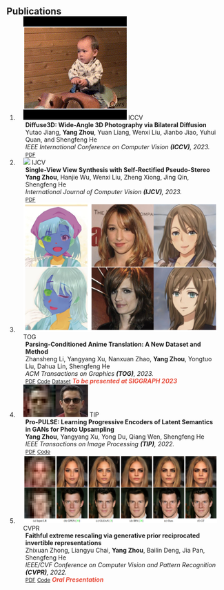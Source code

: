 <h2 id="publications" style="margin: 2px 0px -15px;">Publications</h2>

<div class="publications">
<ol class="bibliography">

<li>
<div class="pub-row">
  <div class="col-sm-3 abbr" style="position: relative;padding-right: 15px;padding-left: 15px;">
    <img src="assets/img/pub_img/iccv23_ldi.gif" class="teaser img-fluid z-depth-1">
    <abbr class="badge">ICCV</abbr>
  </div>
  <div class="col-sm-9" style="position: relative;padding-right: 15px;padding-left: 20px;">
    <div class="title"><strong>Diffuse3D: Wide-Angle 3D Photography via Bilateral Diffusion</strong></div>
    <div class="author">Yutao Jiang, <strong>Yang Zhou</strong>, Yuan Liang, Wenxi Liu, Jianbo Jiao, Yuhui Quan, and Shengfeng He</div>
    <div class="periodical"><em>IEEE International Conference on Computer Vision <strong>(ICCV)</strong>, 2023.</em></div>
    <div class="links">
      <a href="https://link.springer.com/article/10.1007/s11263-023-01803-z" class="btn btn-sm z-depth-0" role="button" target="_blank" style="font-size:12px;">PDF</a>
    </div>
  </div>
</div>
</li>

<li>
<div class="pub-row">
  <div class="col-sm-3 abbr" style="position: relative;padding-right: 15px;padding-left: 15px;">
    <img src="assets/img/pub_img/ijcv23_nvs.png" class="teaser img-fluid z-depth-1">
    <abbr class="badge">IJCV</abbr>
  </div>
  <div class="col-sm-9" style="position: relative;padding-right: 15px;padding-left: 20px;">
    <div class="title"><strong>Single-View View Synthesis with Self-Rectified Pseudo-Stereo</strong></div>
    <div class="author"><strong>Yang Zhou</strong>, Hanjie Wu, Wenxi Liu, Zheng Xiong, Jing Qin, Shengfeng He</div>
    <div class="periodical"><em>International Journal of Computer Vision <strong>(IJCV)</strong>, 2023.</em></div>
    <div class="links">
      <a href="https://link.springer.com/article/10.1007/s11263-023-01803-z" class="btn btn-sm z-depth-0" role="button" target="_blank" style="font-size:12px;">PDF</a>
    </div>
  </div>
</div>
</li>

<li>
<div class="pub-row">
  <div class="col-sm-3 abbr" style="position: relative;padding-right: 15px;padding-left: 15px;">
    <img src="assets/img/pub_img/tog23_parsing.png" class="teaser img-fluid z-depth-1">
    <abbr class="badge">TOG</abbr>
  </div>
  <div class="col-sm-9" style="position: relative;padding-right: 15px;padding-left: 20px;">
    <div class="title"><strong>Parsing-Conditioned Anime Translation: A New Dataset and Method</strong></div>
    <div class="author">Zhansheng Li, Yangyang Xu, Nanxuan Zhao, <strong>Yang Zhou</strong>, Yongtuo Liu, Dahua Lin, Shengfeng He</div>
    <div class="periodical"><em>ACM Transactions on Graphics <strong>(TOG)</strong>, 2023.</em></div>
    <div class="links">
      <a href="https://dl.acm.org/doi/full/10.1145/3585002" class="btn btn-sm z-depth-0" role="button" target="_blank" style="font-size:12px;">PDF</a>
      <a href="https://dl.acm.org/doi/full/10.1145/3585002" class="btn btn-sm z-depth-0" role="button" target="_blank" style="font-size:12px;">Code</a>
      <a href="https://drive.google.com/file/d/13C7Jphi8dYkY_0HoqIZeXAIkppyKlzmQ/view?usp=share_link" class="btn btn-sm z-depth-0" role="button" target="_blank" style="font-size:12px;">Dataset</a>
      <strong><i style="color:#e74d3c">To be presented at SIGGRAPH 2023</i></strong>
    </div>
  </div>
</div>
</li>

<li>
<div class="pub-row">
  <div class="col-sm-3 abbr" style="position: relative;padding-right: 15px;padding-left: 15px;">
    <img src="assets/img/pub_img/tip22_sr.png" class="teaser img-fluid z-depth-1">
    <abbr class="badge">TIP</abbr>
  </div>
  <div class="col-sm-9" style="position: relative;padding-right: 15px;padding-left: 20px;">
    <div class="title"><strong>Pro-PULSE: Learning Progressive Encoders of Latent Semantics in GANs for Photo Upsampling</strong></div>
    <div class="author"><strong>Yang Zhou</strong>, Yangyang Xu, Yong Du, Qiang Wen, Shengfeng He</div>
    <div class="periodical"><em>IEEE Transactions on Image Processing <strong>(TIP)</strong>, 2022.</em></div>
    <div class="links">
      <a href="https://ieeexplore.ieee.org/abstract/document/9678071" class="btn btn-sm z-depth-0" role="button" target="_blank" style="font-size:12px;">PDF</a>
      <a href="https://github.com/youngAt19/Pro-PULSE" class="btn btn-sm z-depth-0" role="button" target="_blank" style="font-size:12px;">Code</a>
    </div>
  </div>
</div>
</li>

<li>
<div class="pub-row">
  <div class="col-sm-3 abbr" style="position: relative;padding-right: 15px;padding-left: 15px;">
    <img src="assets/img/pub_img/cvpr22_grain.png" class="teaser img-fluid z-depth-1">
    <abbr class="badge">CVPR</abbr>
  </div>
  <div class="col-sm-9" style="position: relative;padding-right: 15px;padding-left: 20px;">
    <div class="title"><strong>Faithful extreme rescaling via generative prior reciprocated invertible representations</strong></div>
    <div class="author">Zhixuan Zhong, Liangyu Chai, <strong>Yang Zhou</strong>, Bailin Deng, Jia Pan, Shengfeng He</div>
    <div class="periodical"><em>IEEE/CVF Conference on Computer Vision and Pattern Recognition <strong>(CVPR)</strong>, 2022.</em></div>
    <div class="links">
      <a href="https://openaccess.thecvf.com/content/CVPR2022/html/Zhong_Faithful_Extreme_Rescaling_via_Generative_Prior_Reciprocated_Invertible_Representations_CVPR_2022_paper.html" class="btn btn-sm z-depth-0" role="button" target="_blank" style="font-size:12px;">PDF</a>
      <a href="https://github.com/cszzx/GRAIN" class="btn btn-sm z-depth-0" role="button" target="_blank" style="font-size:12px;">Code</a>
      <strong><i style="color:#e74d3c">Oral Presentation</i></strong>
    </div>
  </div>
</div>
</li>


<br>

</ol>
</div>
